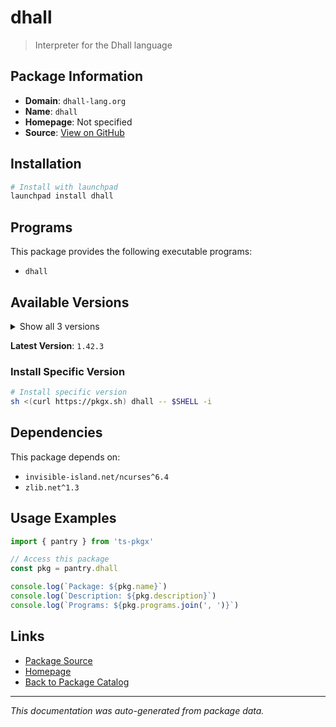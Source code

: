 # dhall

> Interpreter for the Dhall language

## Package Information

- **Domain**: `dhall-lang.org`
- **Name**: `dhall`
- **Homepage**: Not specified
- **Source**: [View on GitHub](https://github.com/pkgxdev/pantry/tree/main/projects/dhall-lang.org/package.yml)

## Installation

```bash
# Install with launchpad
launchpad install dhall
```

## Programs

This package provides the following executable programs:

- `dhall`

## Available Versions

<details>
<summary>Show all 3 versions</summary>

- `1.42.3`, `1.42.2`, `1.42.1`

</details>

**Latest Version**: `1.42.3`

### Install Specific Version

```bash
# Install specific version
sh <(curl https://pkgx.sh) dhall -- $SHELL -i
```

## Dependencies

This package depends on:

- `invisible-island.net/ncurses^6.4`
- `zlib.net^1.3`

## Usage Examples

```typescript
import { pantry } from 'ts-pkgx'

// Access this package
const pkg = pantry.dhall

console.log(`Package: ${pkg.name}`)
console.log(`Description: ${pkg.description}`)
console.log(`Programs: ${pkg.programs.join(', ')}`)
```

## Links

- [Package Source](https://github.com/pkgxdev/pantry/tree/main/projects/dhall-lang.org/package.yml)
- [Homepage](#)
- [Back to Package Catalog](../../package-catalog.md)

---

*This documentation was auto-generated from package data.*
